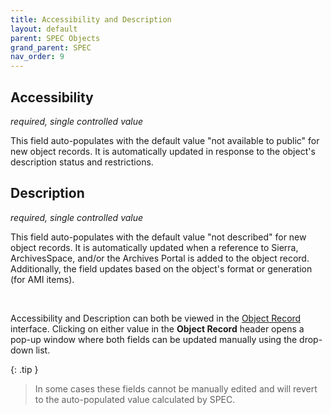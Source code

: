 ```yaml
---
title: Accessibility and Description
layout: default
parent: SPEC Objects
grand_parent: SPEC
nav_order: 9
---
```


## Accessibility
*required, single controlled value*

This field auto-populates with the default value "not available to public" for new object records. It is automatically updated in response to the object's description status and restrictions. 


## Description
*required, single controlled value*

This field auto-populates with the default value "not described" for new object records. It is automatically updated when a reference to Sierra, ArchivesSpace, and/or the Archives Portal is added to the object record. Additionally, the field updates based on the object's format or generation (for AMI items).


&nbsp; 
&nbsp; 

Accessibility and Description can both be viewed in the [Object Record](https://nypl.github.io/pres-docs/spec/specObjectsObjectRecord.html) interface. Clicking on either value in the **Object Record** header opens a pop-up window where both fields can be updated manually using the drop-down list. 

{: .tip }
> In some cases these fields cannot be manually edited and will revert to the auto-populated value calculated by SPEC.


